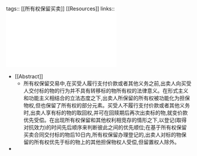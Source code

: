 tags:: [[所有权保留买卖]] [[Resources]]
links:: ![高_2020_《民法典》视野下所有权保留交易的法律构成.pdf](../assets/高_2020_《民法典》视野下所有权保留交易的法律构成_1650339158907_0.pdf)

- [[Abstract]]
	- 所有权保留交易中,在买受人履行支付价款或者其他义务之前,出卖人向买受人交付标的物的行为并不具有转移标的物所有权的法律意义。在形式主义和功能主义相结合的立法态度之下,出卖人所保留的所有权被功能化为担保物权,但也保留了所有权的部分元素。买受人不履行支付价款或者其他义务时,出卖人享有标的物的取回权,并可在回赎期后再次出卖标的物,就变价款优先受偿。在出现所有权保留和其他权利相竞存的情形之下,以登记(取得对抗效力)的时间先后顺序来判断彼此之间的优先顺位;在基于所有权保留买卖合同交付标的物后10日内,所有权保留办理登记的,出卖人对标的物保留的所有权优先于标的物上的其他担保物权人受偿,但留置权人除外。
-